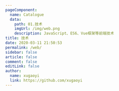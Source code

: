 ```yaml
---
pageComponent:
  name: Catalogue
  data:
    path: 01.技术
    imgUrl: /img/web.png
    description: JavaScript、ES6、Vue框架等前端技术
title: 技术
date: 2020-03-11 21:50:53
permalink: /web/
sidebar: false
article: false
comment: false
editLink: false
author:
  name: xugaoyi
  link: https://github.com/xugaoyi
---
```

